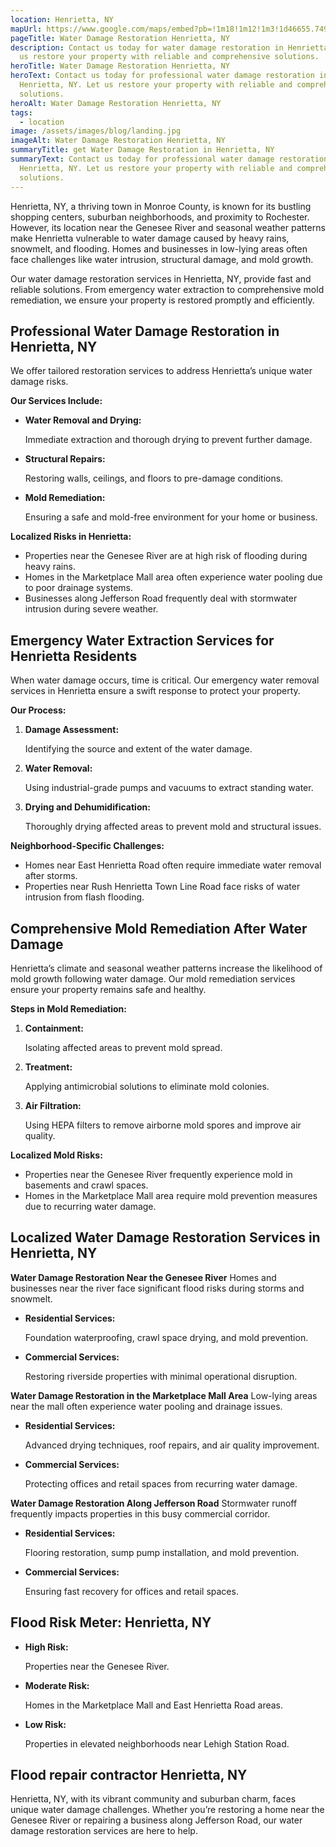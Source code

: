 ```yaml
---
location: Henrietta, NY
mapUrl: https://www.google.com/maps/embed?pb=!1m18!1m12!1m3!1d46655.749407163516!2d-77.6482208299419!3d43.041761030159236!2m3!1f0!2f0!3f0!3m2!1i1024!2i768!4f13.1!3m3!1m2!1s0x89d1498443685dbb%3A0xdb6410d047bc3241!2sHenrietta%2C%20NY%2014467!5e0!3m2!1sen!2sus!4v1735693466616!5m2!1sen!2sus
pageTitle: Water Damage Restoration Henrietta, NY
description: Contact us today for water damage restoration in Henrietta, NY. Let
  us restore your property with reliable and comprehensive solutions.
heroTitle: Water Damage Restoration Henrietta, NY
heroText: Contact us today for professional water damage restoration in
  Henrietta, NY. Let us restore your property with reliable and comprehensive
  solutions.
heroAlt: Water Damage Restoration Henrietta, NY
tags:
  - location
image: /assets/images/blog/landing.jpg
imageAlt: Water Damage Restoration Henrietta, NY
summaryTitle: get Water Damage Restoration in Henrietta, NY
summaryText: Contact us today for professional water damage restoration in
  Henrietta, NY. Let us restore your property with reliable and comprehensive
  solutions.
---
```

Henrietta, NY, a thriving town in Monroe County, is known for its bustling shopping centers, suburban neighborhoods, and proximity to Rochester. However, its location near the Genesee River and seasonal weather patterns make Henrietta vulnerable to water damage caused by heavy rains, snowmelt, and flooding. Homes and businesses in low-lying areas often face challenges like water intrusion, structural damage, and mold growth.

Our water damage restoration services in Henrietta, NY, provide fast and reliable solutions. From emergency water extraction to comprehensive mold remediation, we ensure your property is restored promptly and efficiently.

## **Professional Water Damage Restoration in Henrietta, NY**

We offer tailored restoration services to address Henrietta’s unique water damage risks.

**Our Services Include:**

* **Water Removal and Drying:**

   Immediate extraction and thorough drying to prevent further damage.
* **Structural Repairs:**

   Restoring walls, ceilings, and floors to pre-damage conditions.
* **Mold Remediation:**

   Ensuring a safe and mold-free environment for your home or business.

**Localized Risks in Henrietta:**

* Properties near the Genesee River are at high risk of flooding during heavy rains.
* Homes in the Marketplace Mall area often experience water pooling due to poor drainage systems.
* Businesses along Jefferson Road frequently deal with stormwater intrusion during severe weather.

## **Emergency Water Extraction Services for Henrietta Residents**

When water damage occurs, time is critical. Our emergency water removal services in Henrietta ensure a swift response to protect your property.

**Our Process:**

1. **Damage Assessment:**

    Identifying the source and extent of the water damage.
2. **Water Removal:**

    Using industrial-grade pumps and vacuums to extract standing water.
3. **Drying and Dehumidification:**

    Thoroughly drying affected areas to prevent mold and structural issues.

**Neighborhood-Specific Challenges:**

* Homes near East Henrietta Road often require immediate water removal after storms.
* Properties near Rush Henrietta Town Line Road face risks of water intrusion from flash flooding.

## **Comprehensive Mold Remediation After Water Damage**

Henrietta’s climate and seasonal weather patterns increase the likelihood of mold growth following water damage. Our mold remediation services ensure your property remains safe and healthy.

**Steps in Mold Remediation:**

1. **Containment:**

    Isolating affected areas to prevent mold spread.
2. **Treatment:**

    Applying antimicrobial solutions to eliminate mold colonies.
3. **Air Filtration:**

    Using HEPA filters to remove airborne mold spores and improve air quality.

**Localized Mold Risks:**

* Properties near the Genesee River frequently experience mold in basements and crawl spaces.
* Homes in the Marketplace Mall area require mold prevention measures due to recurring water damage.

## **Localized Water Damage Restoration Services in Henrietta, NY**

**Water Damage Restoration Near the Genesee River**
Homes and businesses near the river face significant flood risks during storms and snowmelt.

* **Residential Services:**

   Foundation waterproofing, crawl space drying, and mold prevention.
* **Commercial Services:**

   Restoring riverside properties with minimal operational disruption.

**Water Damage Restoration in the Marketplace Mall Area**
Low-lying areas near the mall often experience water pooling and drainage issues.

* **Residential Services:**

   Advanced drying techniques, roof repairs, and air quality improvement.
* **Commercial Services:**

   Protecting offices and retail spaces from recurring water damage.

**Water Damage Restoration Along Jefferson Road**
Stormwater runoff frequently impacts properties in this busy commercial corridor.

* **Residential Services:**

   Flooring restoration, sump pump installation, and mold prevention.
* **Commercial Services:**

   Ensuring fast recovery for offices and retail spaces.

## **Flood Risk Meter: Henrietta, NY**

* **High Risk:**

   Properties near the Genesee River.
* **Moderate Risk:**

   Homes in the Marketplace Mall and East Henrietta Road areas.
* **Low Risk:**

   Properties in elevated neighborhoods near Lehigh Station Road.

## **Flood repair contractor Henrietta, NY**

Henrietta, NY, with its vibrant community and suburban charm, faces unique water damage challenges. Whether you’re restoring a home near the Genesee River or repairing a business along Jefferson Road, our water damage restoration services are here to help.

